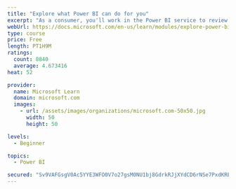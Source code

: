 ```yaml
---
title: "Explore what Power BI can do for you"
excerpt: "As a consumer, you'll work in the Power BI service to review and interact with content that has been shared with you. This module provides the foundational information that you need to work effectively in the Power BI service."
webUrl: https://docs.microsoft.com/en-us/learn/modules/explore-power-bi-service/
type: course
price: Free
length: PT1H9M
ratings:
  count: 8840
  average: 4.673416
heat: 52

provider:
  name: Microsoft Learn
  domain: microsoft.com
  images:
    - url: /assets/images/organizations/microsoft.com-50x50.jpg
      width: 50
      height: 50

levels:
  - Beginner

topics:
  - Power BI

secured: "Sv9VAFGsgV0Ac5YYE3WFO0V7o27gsM0NU1bj8GdrkRJjXYdCD6rNSe7PxdKRERxIRzXlOOTS+796GMAI0Oceff8qGiWkdPaSfBMSrNbDR7HeH2d7aaoQzzkZkUN4uEEoxm+m96ybMAiLOwQ9q2skV+OE9BZL+FcMD4o9Nq+Sf82+Xof1IYKXAresuYCWnvIfhT7CkC3hjOhWAZW6DhMwgmsGKGDigJgwALFGFtcmj6jZrzwbPaLljiLuKuZABfEP5gqoc2sZ8KlYWFEystIOZyGXHkZLkU3dIn56g4kj19A1R3OfjhiVG4ZNKahNndMuQJRrv53zj1R0Kv1WLFdvIWIcvxed8yLnOmk0qtipSR5fRvG54zNyihobud/lgn9TEFXxrOz1llOvNcHxtJkYW7coCevjgBTuoLKvlZeSZFA=;V3z2ZjYeHdfxfD3e5m/gYQ=="
---
```


